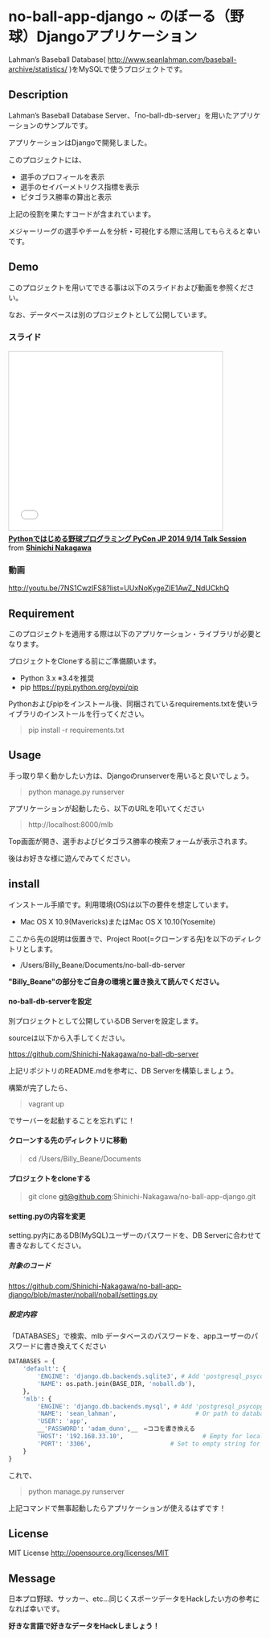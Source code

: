 no-ball-app-django ~ のぼーる（野球）Djangoアプリケーション
=================

Lahman’s Baseball Database( http://www.seanlahman.com/baseball-archive/statistics/ )をMySQLで使うプロジェクトです。

## Description

Lahman’s Baseball Database Server、「no-ball-db-server」を用いたアプリケーションのサンプルです。

アプリケーションはDjangoで開発しました。	

このプロジェクトには、

 * 選手のプロフィールを表示
 * 選手のセイバーメトリクス指標を表示	
 * ピタゴラス勝率の算出と表示

上記の役割を果たすコードが含まれています。

メジャーリーグの選手やチームを分析・可視化する際に活用してもらえると幸いです。

## Demo

このプロジェクトを用いてできる事は以下のスライドおよび動画を参照ください。

なお、データベースは別のプロジェクトとして公開しています。

### スライド
<iframe src="//www.slideshare.net/slideshow/embed_code/39061157" width="425" height="355" frameborder="0" marginwidth="0" marginheight="0" scrolling="no" style="border:1px solid #CCC; border-width:1px; margin-bottom:5px; max-width: 100%;" allowfullscreen> </iframe> <div style="margin-bottom:5px"> <strong> <a href="//www.slideshare.net/shinyorke/python-39061157" title="Pythonではじめる野球プログラミング PyCon JP 2014 9/14 Talk Session" target="_blank">Pythonではじめる野球プログラミング PyCon JP 2014 9/14 Talk Session</a> </strong> from <strong><a href="//www.slideshare.net/shinyorke" target="_blank">Shinichi Nakagawa</a></strong> </div>

### 動画
http://youtu.be/7NS1CwzlFS8?list=UUxNoKygeZIE1AwZ_NdUCkhQ

## Requirement

このプロジェクトを適用する際は以下のアプリケーション・ライブラリが必要となります。

プロジェクトをCloneする前にご準備願います。

 * Python 3.x ※3.4を推奨 
 * pip https://pypi.python.org/pypi/pip

 Pythonおよびpipをインストール後、同梱されているrequirements.txtを使いライブラリのインストールを行ってください。

> pip install -r requirements.txt

## Usage

手っ取り早く動かしたい方は、Djangoのrunserverを用いると良いでしょう。

> python manage.py runserver

アプリケーションが起動したら、以下のURLを叩いてください

> http://localhost:8000/mlb

Top画面が開き、選手およびピタゴラス勝率の検索フォームが表示されます。

後はお好きな様に遊んでみてください。

## install

インストール手順です。利用環境(OS)は以下の要件を想定しています。

 * Mac OS X 10.9(Mavericks)またはMac OS X 10.10(Yosemite)

ここから先の説明は仮置きで、Project Root(=クローンする先)を以下のディレクトリとします。

 * /Users/Billy_Beane/Documents/no-ball-db-server

__"Billy_Beane"の部分をご自身の環境と置き換えて読んでください。__

#### no-ball-db-serverを設定

別プロジェクトとして公開しているDB Serverを設定します。

sourceは以下から入手してください。

https://github.com/Shinichi-Nakagawa/no-ball-db-server

上記リポジトリのREADME.mdを参考に、DB Serverを構築しましょう。

構築が完了したら、

> vagrant up

でサーバーを起動することを忘れずに！

#### クローンする先のディレクトリに移動

> cd /Users/Billy_Beane/Documents

#### プロジェクトをcloneする

> git clone git@github.com:Shinichi-Nakagawa/no-ball-app-django.git

#### setting.pyの内容を変更

setting.py内にあるDB(MySQL)ユーザーのパスワードを、DB Serverに合わせて書きなおしてください。

##### 対象のコード

https://github.com/Shinichi-Nakagawa/no-ball-app-django/blob/master/noball/noball/settings.py

##### 設定内容

「DATABASES」で検索、mlb データベースのパスワードを、appユーザーのパスワードに書き換えてください

``` python
DATABASES = {
    'default': {
        'ENGINE': 'django.db.backends.sqlite3', # Add 'postgresql_psycopg2', 'mysql', 'sqlite3' or 'oracle'.
        'NAME': os.path.join(BASE_DIR, 'noball.db'),                      # Or path to database file if using sqlite3.
    },
    'mlb': {
        'ENGINE': 'django.db.backends.mysql', # Add 'postgresql_psycopg2', 'mysql', 'sqlite3' or 'oracle'.
        'NAME': 'sean_lahman',                      # Or path to database file if using sqlite3.
        'USER': 'app',
        __'PASSWORD': 'adam_dunn',__　←ココを書き換える
        'HOST': '192.168.33.10',                      # Empty for localhost through domain sockets or '127.0.0.1' for localhost through TCP.
        'PORT': '3306',                      # Set to empty string for default.
    }
}
```

これで、

> python manage.py runserver

上記コマンドで無事起動したらアプリケーションが使えるはずです！

## License

MIT License http://opensource.org/licenses/MIT

## Message

日本プロ野球、サッカー、etc...同じくスポーツデータをHackしたい方の参考になれば幸いです。

__好きな言語で好きなデータをHackしましょう！__